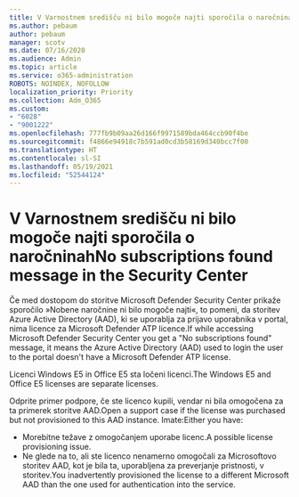 ```yaml
---
title: V Varnostnem središču ni bilo mogoče najti sporočila o naročninah
ms.author: pebaum
author: pebaum
manager: scotv
ms.date: 07/16/2020
ms.audience: Admin
ms.topic: article
ms.service: o365-administration
ROBOTS: NOINDEX, NOFOLLOW
localization_priority: Priority
ms.collection: Adm_O365
ms.custom:
- "6028"
- "9001222"
ms.openlocfilehash: 777fb9b09aa26d166f9971589bda464ccb90f4be
ms.sourcegitcommit: f4866e94918c7b591ad0cd3b58169d340bcc7f00
ms.translationtype: HT
ms.contentlocale: sl-SI
ms.lasthandoff: 05/19/2021
ms.locfileid: "52544124"
---
```

# <a name="no-subscriptions-found-message-in-the-security-center"></a><span data-ttu-id="8ad43-102">V Varnostnem središču ni bilo mogoče najti sporočila o naročninah</span><span class="sxs-lookup"><span data-stu-id="8ad43-102">No subscriptions found message in the Security Center</span></span>

<span data-ttu-id="8ad43-103">Če med dostopom do storitve Microsoft Defender Security Center prikaže sporočilo »Nobene naročnine ni bilo mogoče najti«, to pomeni, da storitev Azure Active Directory (AAD), ki se uporablja za prijavo uporabnika v portal, nima licence za Microsoft Defender ATP licence.</span><span class="sxs-lookup"><span data-stu-id="8ad43-103">If while accessing Microsoft Defender Security Center you get a "No subscriptions found" message, it means the Azure Active Directory (AAD) used to login the user to the portal doesn't have a Microsoft Defender ATP license.</span></span>  

<span data-ttu-id="8ad43-104">Licenci Windows E5 in Office E5 sta ločeni licenci.</span><span class="sxs-lookup"><span data-stu-id="8ad43-104">The Windows E5 and Office E5 licenses are separate licenses.</span></span>

<span data-ttu-id="8ad43-105">Odprite primer podpore, če ste licenco kupili, vendar ni bila omogočena za ta primerek storitve AAD.</span><span class="sxs-lookup"><span data-stu-id="8ad43-105">Open a support case if the license was purchased but not provisioned to this AAD instance.</span></span> <span data-ttu-id="8ad43-106">Imate:</span><span class="sxs-lookup"><span data-stu-id="8ad43-106">Either you have:</span></span> <br/>
-   <span data-ttu-id="8ad43-107">Morebitne težave z omogočanjem uporabe licenc.</span><span class="sxs-lookup"><span data-stu-id="8ad43-107">A possible license provisioning issue.</span></span><br/>
-   <span data-ttu-id="8ad43-108">Ne glede na to, ali ste licenco nenamerno omogočali za Microsoftovo storitev AAD, kot je bila ta, uporabljena za preverjanje pristnosti, v storitev.</span><span class="sxs-lookup"><span data-stu-id="8ad43-108">You inadvertently provisioned the license to a different Microsoft AAD than the one used for authentication into the service.</span></span>